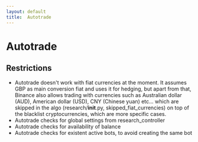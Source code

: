 ```yaml
---
layout: default
title:  Autotrade
---
```


# Autotrade

## Restrictions
- Autotrade doesn't work with fiat currencies at the moment. It assumes GBP as main conversion fiat and uses it for hedging, but apart from that, Binance also allows trading with currencies such as Australian dollar (AUD), American dollar (USD), CNY (Chinese yuan) etc... which are skipped in the algo (research/__init__.py, skipped_fiat_currencies) on top of the blacklist cryptocurrencies, which are more specific cases.
- Autotrade checks for global settings from research_controller
- Autotrade checks for availability of balance
- Autotrade checks for existent active bots, to avoid creating the same bot
